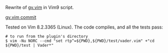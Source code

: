 Rewrite of [gv.vim](https://github.com/junegunn/gv.vim) in Vim9 script.

[gv.vim commit](https://github.com/junegunn/gv.vim/commit/5f902f4f7d06ef084ffd6cddcd1ee7d3c9a793c6)

Tested on Vim 8.2.3365 (Linux). The code compiles, and all the tests pass:

    # to run from the plugin's directory
    $ vim -Nu NORC --cmd "set rtp^=${PWD},${PWD}/test/vader.vim" +"cd ${PWD}/test | Vader*"

